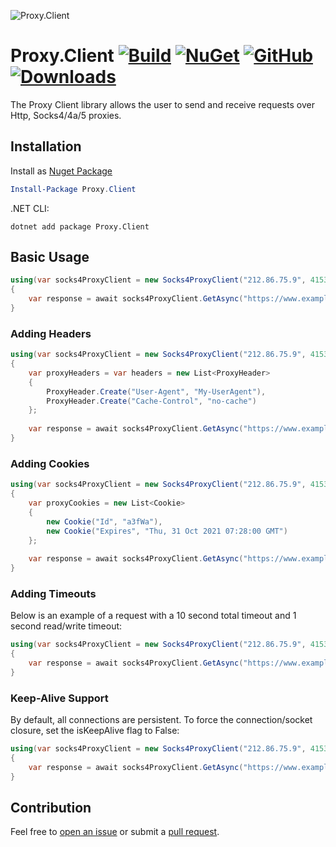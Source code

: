 ![Proxy.Client](https://i.imgur.com/5HM1SLu.png)

# Proxy.Client [![Build](https://github.com/bokklu/proxy-client/workflows/Build/badge.svg)](https://github.com/bokklu/proxy-client/actions?query=workflow%3ABuild) [![NuGet](https://img.shields.io/nuget/v/Proxy.Client?style=flat-square)](https://www.nuget.org/packages/Proxy.Client/) [![GitHub](https://img.shields.io/github/license/bokklu/proxy-client?style=flat-square)](https://github.com/bokklu/proxy-client/blob/master/LICENSE) [![Downloads](https://img.shields.io/nuget/dt/Proxy.Client?color=blue&style=flat-square)](https://www.nuget.org/packages/Proxy.Client/)

The Proxy Client library allows the user to send and receive requests over Http, Socks4/4a/5 proxies.

## Installation

Install as [Nuget Package](https://www.nuget.org/packages/Proxy.Client/)

```powershell
Install-Package Proxy.Client
```

.NET CLI:

```shell
dotnet add package Proxy.Client
```

## Basic Usage
```C#
using(var socks4ProxyClient = new Socks4ProxyClient("212.86.75.9", 4153))
{
    var response = await socks4ProxyClient.GetAsync("https://www.example.com/");
}
```
### Adding Headers
```C#
using(var socks4ProxyClient = new Socks4ProxyClient("212.86.75.9", 4153))
{
    var proxyHeaders = var headers = new List<ProxyHeader>
    {
        ProxyHeader.Create("User-Agent", "My-UserAgent"),
        ProxyHeader.Create("Cache-Control", "no-cache")
    };
    
    var response = await socks4ProxyClient.GetAsync("https://www.example.com/", headers: proxyHeaders);
}
```
### Adding Cookies
```C#
using(var socks4ProxyClient = new Socks4ProxyClient("212.86.75.9", 4153))
{
    var proxyCookies = new List<Cookie>
    {
        new Cookie("Id", "a3fWa"),
        new Cookie("Expires", "Thu, 31 Oct 2021 07:28:00 GMT")
    };
    
    var response = await socks4ProxyClient.GetAsync("https://www.example.com/", cookies: proxyCookies);
}
```
### Adding Timeouts
Below is an example of a request with a 10 second total timeout and 1 second read/write timeout:
```C#
using(var socks4ProxyClient = new Socks4ProxyClient("212.86.75.9", 4153))
{
    var response = await socks4ProxyClient.GetAsync("https://www.example.com/", totalTimeout: 10000, readTimeout: 1000, writeTimeout: 1000);
}
```
### Keep-Alive Support
By default, all connections are persistent.
To force the connection/socket closure, set the isKeepAlive flag to False:
```C#
using(var socks4ProxyClient = new Socks4ProxyClient("212.86.75.9", 4153))
{
    var response = await socks4ProxyClient.GetAsync("https://www.example.com/", isKeepAlive: False);
}
```
## Contribution
Feel free to [open an issue](https://github.com/bokklu/proxy-client/issues) or submit a [pull request](https://github.com/bokklu/Proxy.Client/pulls).
